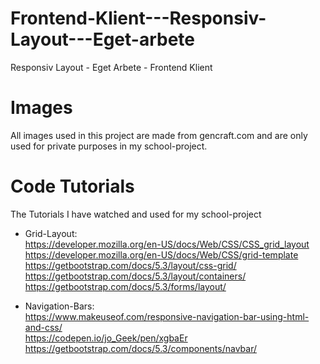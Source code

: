 # Frontend-Klient---Responsiv-Layout---Eget-arbete
Responsiv Layout - Eget Arbete - Frontend Klient

# Images
All images used in this project are made from gencraft.com and are only used for private purposes in my school-project.

# Code Tutorials
The Tutorials I have watched and used for my school-project

- Grid-Layout:<br>
https://developer.mozilla.org/en-US/docs/Web/CSS/CSS_grid_layout<br>
https://developer.mozilla.org/en-US/docs/Web/CSS/grid-template<br>
https://getbootstrap.com/docs/5.3/layout/css-grid/<br>
https://getbootstrap.com/docs/5.3/layout/containers/<br>
https://getbootstrap.com/docs/5.3/forms/layout/<br>

- Navigation-Bars:<br>
https://www.makeuseof.com/responsive-navigation-bar-using-html-and-css/<br>
https://codepen.io/jo_Geek/pen/xgbaEr<br>
https://getbootstrap.com/docs/5.3/components/navbar/<br>

